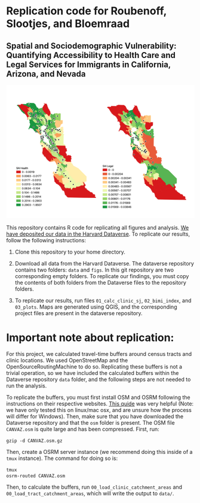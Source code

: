 # Replication code for Roubenoff, Slootjes, and Bloemraad
## Spatial and Sociodemographic Vulnerability: Quantifying Accessibility to Health Care and Legal Services for Immigrants in California, Arizona, and Nevada

![Bay Area Fig](Bay_area.png)

This repository contains R code for replicating all figures and analysis.
[We have deposited our data in the Harvard Dataverse](https://doi.org/10.7910/DVN/RCQXN1). 
To replicate our results, follow the following instructions:

1) Clone this repository to your home directory.

2) Download all data from the Harvard Dataverse. The dataverse repository
contains two folders: `data` and `figs`. In this git repository
are two corresponding empty folders. To replicate our findings, 
you must copy the contents of both folders from the 
Dataverse files to the repository folders. 

3) To replicate our results, run files `01_calc_clinic_sj`, `02_bimi_index`, and `03_plots`.
Maps are generated using QGIS, and the corresponding project files are present in the 
dataverse repository.

# Important note about replication:

For this project, we calculated travel-time buffers around census tracts
and clinic locations. We used OpenStreetMap and the OpenSourceRoutingMachine
to do so. Replicating these buffers is not a trivial operation, so we 
have included the calculated buffers within the Dataverse repository `data` folder,
and the following steps are not needed to run the analysis.

To replicate the buffers, you must first install OSM and OSRM following
the instructions on their respective websites. [This quide](https://benjaminberhault.com//post/2018/12/08/set-up-an-osrm-server-on-ubuntu.html) 
was very helpful (Note: we have only 
tested this on linux/mac osx, and are unsure how the process will differ
for Windows). Then, make sure 
that you have downloaded the Dataverse repository and that the 
`osm` folder is present. 
The OSM file `CANVAZ.osm` is quite large and has been compressed. First, run: 
```
gzip -d CANVAZ.osm.gz
```
Then, create a OSRM server instance
(we recommend doing this inside of a `tmux` instance).
The command for doing so is:

```
tmux 
osrm-routed CANVAZ.osm
```


Then, to calculate the buffers, run `00_load_clinic_catchment_areas` and `00_load_tract_catchment_areas`,
which will write the output to `data/`.
